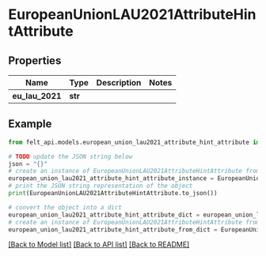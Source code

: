 # EuropeanUnionLAU2021AttributeHintAttribute


## Properties

Name | Type | Description | Notes
------------ | ------------- | ------------- | -------------
**eu_lau_2021** | **str** |  | 

## Example

```python
from felt_api.models.european_union_lau2021_attribute_hint_attribute import EuropeanUnionLAU2021AttributeHintAttribute

# TODO update the JSON string below
json = "{}"
# create an instance of EuropeanUnionLAU2021AttributeHintAttribute from a JSON string
european_union_lau2021_attribute_hint_attribute_instance = EuropeanUnionLAU2021AttributeHintAttribute.from_json(json)
# print the JSON string representation of the object
print(EuropeanUnionLAU2021AttributeHintAttribute.to_json())

# convert the object into a dict
european_union_lau2021_attribute_hint_attribute_dict = european_union_lau2021_attribute_hint_attribute_instance.to_dict()
# create an instance of EuropeanUnionLAU2021AttributeHintAttribute from a dict
european_union_lau2021_attribute_hint_attribute_from_dict = EuropeanUnionLAU2021AttributeHintAttribute.from_dict(european_union_lau2021_attribute_hint_attribute_dict)
```
[[Back to Model list]](../README.md#documentation-for-models) [[Back to API list]](../README.md#documentation-for-api-endpoints) [[Back to README]](../README.md)



